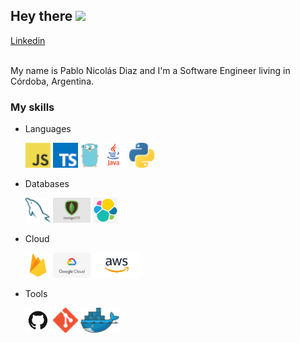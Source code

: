 ## Hey there <img src="https://media.giphy.com/media/hvRJCLFzcasrR4ia7z/giphy.gif" width="25px">

<a href="https://www.linkedin.com/in/pablo-nicolas-diaz/">
  Linkedin
</a>

<br/>
<br/>

My name is Pablo Nicolás Diaz and I'm a Software Engineer living in Córdoba, Argentina.

### My skills 

* Languages

  <a href="https://en.wikipedia.org/wiki/JavaScript" title="JavaScript"><img  height="40" src="icons/javascript.png" /></a>
  <a href="https://www.typescriptlang.org/" title="TypeScript"><img  height="40" src="icons/typescript.png" /></a>
  <a href="https://golang.org/" title="Golang"><img height="40" src="icons/golang.png" /></a>
  <a href="https://java.com/" title="Java"><img height="40" src="icons/java.png" /></a>
  <a href="https://www.python.org/" title="Python"><img height="40" src="icons/python.png" /></a>

* Databases

  <a href="https://www.mysql.com/" title="MySQL"><img height="40" src="icons/mysql.png" /></a>
  <a href="https://www.mongodb.com/" title="Mongo"><img height="40" src="icons/mongodb.png" /></a>
  <a href="https://www.elastic.co/" title="Elastic"><img height="40" src="icons/elastic.jpg" /></a>

* Cloud

  <a href="https://firebase.google.com/" title="Firebase"><img height="40" src="icons/firebase.png"/></a>
  <a href="https://cloud.google.com/" title="GPC"><img height="40" src="icons/gcp.png"/></a>
  <a href="https://aws.amazon.com/" title="AWS"><img height="40" src="icons/aws.png"/></a>

* Tools

  <a href="https://github.com/" title="GitHub"><img height="40" src="icons/github.png" /></a>
  <a href="https://git-scm.com/" title="Git"><img height="40" src="icons/git.png" /></a>
  <a href="https://www.docker.com/" title="Docker"><img height="40" src="icons/docker.png" /></a>


